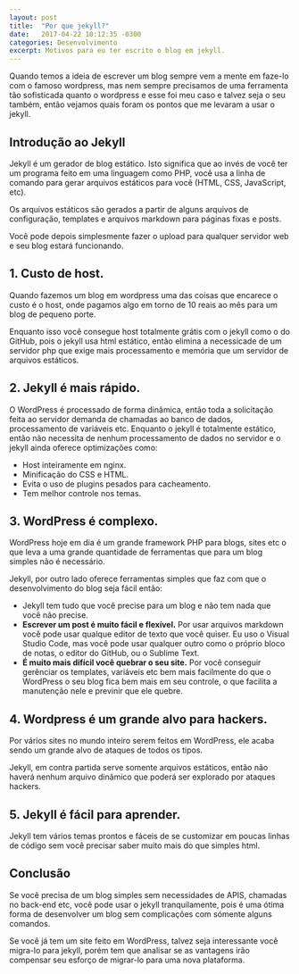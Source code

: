 ```yaml
---
layout: post
title:  "Por que jekyll?"
date:   2017-04-22 10:12:35 -0300
categories: Desenvolvimento
excerpt: Motivos para eu ter escrito o blog em jekyll.
---
```

Quando temos a ideia de escrever um blog sempre vem a mente em faze-lo com o famoso wordpress, mas nem sempre
precisamos de uma ferramenta tão sofisticada quanto o wordpress e esse foi meu caso e talvez seja o seu também,
então vejamos quais foram os pontos que me levaram a usar o jekyll.

## Introdução ao Jekyll
Jekyll é um gerador de blog estático. Isto significa que ao invés de você ter um programa feito em uma linguagem
como PHP, você usa a linha de comando para gerar arquivos estáticos para você (HTML, CSS, JavaScript, etc).

Os arquivos estáticos são gerados a partir de alguns arquivos de configuração, templates e arquivos markdown para
páginas fixas e posts.

Você pode depois simplesmente fazer o upload para qualquer servidor web e seu blog estará funcionando.

## 1. Custo de host.
Quando fazemos um blog em wordpress uma das coisas que encarece o custo é o host, onde pagamos algo em torno de 10
reais ao mês para um blog de pequeno porte.

Enquanto isso você consegue host totalmente grátis com o jekyll como o do GitHub, pois o jekyll usa html estático,
então elimina a necessicade de um servidor php que exige mais processamento e memória que um servidor de arquivos
estáticos.

## 2. Jekyll é mais rápido.
O WordPress é processado de forma dinâmica, então toda a solicitação feita ao servidor demanda de chamadas ao
banco de dados, processamento de variáveis etc. Enquanto o jekyll é totalmente estático, então não necessita de
nenhum processamento de dados no servidor e o jekyll ainda oferece optimizações como:
* Host inteiramente em nginx.
* Minificação do CSS e HTML.
* Evita o uso de plugins pesados para cacheamento.
* Tem melhor controle nos temas.

## 3. WordPress é complexo.
WordPress hoje em dia é um grande framework PHP para blogs, sites etc o que leva a uma grande quantidade de
ferramentas que para um blog simples não é necessário.

Jekyll, por outro lado oferece ferramentas simples que faz com que o desenvolvimento do blog seja fácil então:
* Jekyll tem tudo que você precise para um blog e não tem nada que você não precise.
* **Escrever um post é muito fácil e flexível.** Por usar arquivos markdown você pode usar qualque editor de texto
que você quiser. Eu uso o Visual Studio Code, mas você pode usar qualquer outro como o próprio bloco de notas,
o editor do GitHub, ou o Sublime Text.
* **É muito mais difícil você quebrar o seu site.** Por você conseguir gerênciar os templates, variáveis etc bem
mais facilmente do que o WordPress o seu blog fica bem mais em seu controle, o que facilita a manutenção nele e
previnir que ele quebre.

## 4. Wordpress é um grande alvo para hackers.
Por vários sites no mundo inteiro serem feitos em WordPress, ele acaba sendo um grande alvo de ataques de todos os
tipos.

Jekyll, em contra partida serve somente arquivos estáticos, então não haverá nenhum arquivo dinâmico que poderá
ser explorado por ataques hackers.

## 5. Jekyll é fácil para aprender.
Jekyll tem vários temas prontos e fáceis de se customizar em poucas linhas de código sem você precisar saber muito
mais do que simples html.

## Conclusão
Se você precisa de um blog simples sem necessidades de APIS, chamadas no back-end etc, você pode usar o jekyll tranquilamente, pois é uma ótima forma de desenvolver um blog sem complicações com sómente alguns comandos.

Se você já tem um site feito em WordPress, talvez seja interessante você migra-lo para jekyll, porém tem que
analisar se as vantagens irão compensar seu esforço de migrar-lo para uma nova plataforma.
